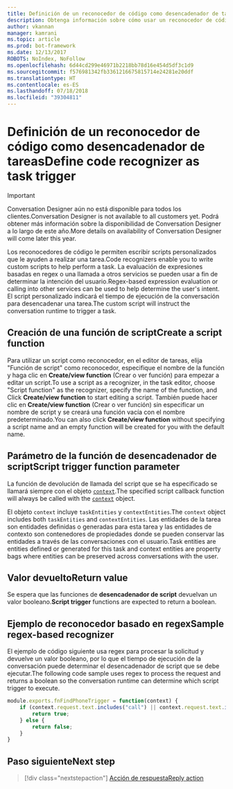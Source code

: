 ```yaml
---
title: Definición de un reconocedor de código como desencadenador de tareas | Microsoft Docs
description: Obtenga información sobre cómo usar un reconocedor de código personalizado como desencadenador de tareas.
author: vkannan
manager: kamrani
ms.topic: article
ms.prod: bot-framework
ms.date: 12/13/2017
ROBOTS: NoIndex, NoFollow
ms.openlocfilehash: 6d44cd299e46971b2218bb78d16e454d5df3c1d9
ms.sourcegitcommit: f576981342fb3361216675815714e24281e20ddf
ms.translationtype: HT
ms.contentlocale: es-ES
ms.lasthandoff: 07/18/2018
ms.locfileid: "39304811"
---
```

# <a name="define-code-recognizer-as-task-trigger"></a><span data-ttu-id="3c959-103">Definición de un reconocedor de código como desencadenador de tareas</span><span class="sxs-lookup"><span data-stu-id="3c959-103">Define code recognizer as task trigger</span></span>
> [!IMPORTANT]
> <span data-ttu-id="3c959-104">Conversation Designer aún no está disponible para todos los clientes.</span><span class="sxs-lookup"><span data-stu-id="3c959-104">Conversation Designer is not available to all customers yet.</span></span> <span data-ttu-id="3c959-105">Podrá obtener más información sobre la disponibilidad de Conversation Designer a lo largo de este año.</span><span class="sxs-lookup"><span data-stu-id="3c959-105">More details on availability of Conversation Designer will come later this year.</span></span>

<span data-ttu-id="3c959-106">Los reconocedores de código le permiten escribir scripts personalizados que le ayuden a realizar una tarea.</span><span class="sxs-lookup"><span data-stu-id="3c959-106">Code recognizers enable you to write custom scripts to help perform a task.</span></span> <span data-ttu-id="3c959-107">La evaluación de expresiones basadas en regex o una llamada a otros servicios se pueden usar a fin de determinar la intención del usuario.</span><span class="sxs-lookup"><span data-stu-id="3c959-107">Regex-based expression evaluation or calling into other services can be used to help determine the user's intent.</span></span> <span data-ttu-id="3c959-108">El script personalizado indicará el tiempo de ejecución de la conversación para desencadenar una tarea.</span><span class="sxs-lookup"><span data-stu-id="3c959-108">The custom script will instruct the conversation runtime to trigger a task.</span></span> 

## <a name="create-a-script-function"></a><span data-ttu-id="3c959-109">Creación de una función de script</span><span class="sxs-lookup"><span data-stu-id="3c959-109">Create a script function</span></span>
<span data-ttu-id="3c959-110">Para utilizar un script como reconocedor, en el editor de tareas, elija "Función de script" como reconocedor, especifique el nombre de la función y haga clic en **Create/view function** (Crear o ver función) para empezar a editar un script.</span><span class="sxs-lookup"><span data-stu-id="3c959-110">To use a script as a recognizer, in the task editor, choose "Script function" as the recognizer, specify the name of the function, and Click **Create/view function** to start editing a script.</span></span> <span data-ttu-id="3c959-111">También puede hacer clic en **Create/view function** (Crear o ver función) sin especificar un nombre de script y se creará una función vacía con el nombre predeterminado.</span><span class="sxs-lookup"><span data-stu-id="3c959-111">You can also click **Create/view function** without specifying a script name and an empty function will be created for you with the default name.</span></span> 

## <a name="script-trigger-function-parameter"></a><span data-ttu-id="3c959-112">Parámetro de la función de desencadenador de script</span><span class="sxs-lookup"><span data-stu-id="3c959-112">Script trigger function parameter</span></span>

<span data-ttu-id="3c959-113">La función de devolución de llamada del script que se ha especificado se llamará siempre con el objeto [`context`](conversation-designer-context-object.md).</span><span class="sxs-lookup"><span data-stu-id="3c959-113">The specified script callback function will always be called with the [`context`](conversation-designer-context-object.md) object.</span></span>

<span data-ttu-id="3c959-114">El objeto `context` incluye `taskEntities` y `contextEntities`.</span><span class="sxs-lookup"><span data-stu-id="3c959-114">The `context` object includes both `taskEntities` and `contextEntities`.</span></span> <span data-ttu-id="3c959-115">Las entidades de la tarea son entidades definidas o generadas para esta tarea y las entidades de contexto son contenedores de propiedades donde se pueden conservar las entidades a través de las conversaciones con el usuario.</span><span class="sxs-lookup"><span data-stu-id="3c959-115">Task entities are entities defined or generated for this task and context entities are property bags where entities can be preserved across conversations with the user.</span></span>

## <a name="return-value"></a><span data-ttu-id="3c959-116">Valor devuelto</span><span class="sxs-lookup"><span data-stu-id="3c959-116">Return value</span></span>

<span data-ttu-id="3c959-117">Se espera que las funciones de **desencadenador de script** devuelvan un valor booleano.</span><span class="sxs-lookup"><span data-stu-id="3c959-117">**Script trigger** functions are expected to return a boolean.</span></span>

## <a name="sample-regex-based-recognizer"></a><span data-ttu-id="3c959-118">Ejemplo de reconocedor basado en regex</span><span class="sxs-lookup"><span data-stu-id="3c959-118">Sample regex-based recognizer</span></span>
<span data-ttu-id="3c959-119">El ejemplo de código siguiente usa regex para procesar la solicitud y devuelve un valor booleano, por lo que el tiempo de ejecución de la conversación puede determinar el desencadenador de script que se debe ejecutar.</span><span class="sxs-lookup"><span data-stu-id="3c959-119">The following code sample uses regex to process the request and returns a boolean so the conversation runtime can determine which script trigger to execute.</span></span>

```javascript
module.exports.fnFindPhoneTrigger = function(context) {
    if (context.request.text.includes("call") || context.request.text.includes("ring")) {
        return true;
    } else {
        return false;
    }
} 
```

## <a name="next-step"></a><span data-ttu-id="3c959-120">Paso siguiente</span><span class="sxs-lookup"><span data-stu-id="3c959-120">Next step</span></span>
> [!div class="nextstepaction"]
> [<span data-ttu-id="3c959-121">Acción de respuesta</span><span class="sxs-lookup"><span data-stu-id="3c959-121">Reply action</span></span>](conversation-designer-reply.md)
